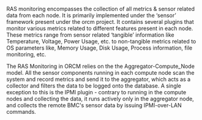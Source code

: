RAS monitoring encompasses the collection of all metrics & sensor related data from each node. It is primarily implemented under the ‘sensor’ framework present under the orcm project. It contains several plugins that monitor various metrics related to different features present in each node. These metrics range from sensor related ‘tangible’ information like Temperature, Voltage, Power Usage, etc. to non-tangible metrics related to OS parameters like, Memory Usage, Disk Usage, Process information, file monitoring, etc.

The RAS Monitoring in ORCM relies on the the Aggregator-Compute_Node model. All the sensor components running in each compute node scan the system and record metrics and send it to the aggregator, which acts as a collector and filters the data to be logged onto the database. A single exception to this is the IPMI plugin - contrary to running in the compute nodes and collecting the data, it runs actively only in the aggregator node, and collects the remote BMC's sensor data by issuing IPMI-over-LAN commands.